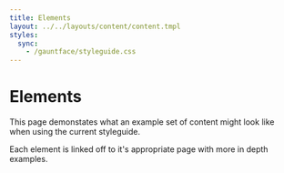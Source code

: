 ```yaml
---
title: Elements
layout: ../../layouts/content/content.tmpl
styles:
  sync:
    - /gauntface/styleguide.css
---
```


# Elements

This page demonstates what an example set of content might look like when
using the current styleguide.

Each element is linked off to it's appropriate page with more in depth
examples.